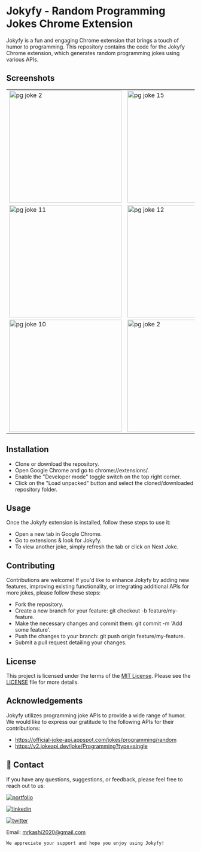 # Jokyfy - Random Programming Jokes Chrome Extension
Jokyfy is a fun and engaging Chrome extension that brings a touch of humor to programming. This repository contains the code for the Jokyfy Chrome extension, which generates random programming jokes using various APIs.

## Screenshots

|     |     |     |
| --- | --- | --- |
| <img width="300" alt="pg joke 2" src="https://github.com/KashifKhaan/Jokyfy_Chrome-Extension-Programming-Memes/assets/88695658/a0d96f90-7ba2-47bb-80a7-87d5d3e5cfb8"> | <img width="300" alt="pg joke 15" src="https://github.com/KashifKhaan/Jokyfy_Chrome-Extension-Programming-Memes/assets/88695658/9f4dc8d9-0b77-4813-8647-62d2b1338bdf"> | <img width="300" alt="pg joke 3" src="https://github.com/KashifKhaan/Jokyfy_Chrome-Extension-Programming-Memes/assets/88695658/6b587ddd-dcc6-4e7a-ae18-567e07bbcd54"> |
| <img width="300" alt="pg joke 11" src="https://github.com/KashifKhaan/Jokyfy_Chrome-Extension-Programming-Memes/assets/88695658/891e5b88-a621-4abe-bef5-c7eab13c381e"> | <img width="300" alt="pg joke 12" src="https://github.com/KashifKhaan/Jokyfy_Chrome-Extension-Programming-Memes/assets/88695658/d725e3e8-9e32-4ebf-8553-0f431e42e1cf"> | <img width="300" alt="pg joke 3" src="https://github.com/KashifKhaan/Jokyfy_Chrome-Extension-Programming-Memes/assets/88695658/9a201266-aef2-4b24-b631-0a7764273f4f"> |
| <img width="300" alt="pg joke 10" src="https://github.com/KashifKhaan/Jokyfy_Chrome-Extension-Programming-Memes/assets/88695658/eaf54544-0067-4c33-b091-26041b8f7ace"> | <img width="300" alt="pg joke 2" src="https://github.com/KashifKhaan/Jokyfy_Chrome-Extension-Programming-Memes/assets/88695658/434c8d8a-8137-4517-9a3c-d59a00272631"> |  |



## Installation
- Clone or download the repository.
- Open Google Chrome and go to chrome://extensions/.
- Enable the "Developer mode" toggle switch on the top right corner.
- Click on the "Load unpacked" button and select the cloned/downloaded repository folder.

## Usage
Once the Jokyfy extension is installed, follow these steps to use it:

- Open a new tab in Google Chrome.
- Go to extensions & look for Jokyfy.
- To view another joke, simply refresh the tab or click on Next Joke.


## Contributing
Contributions are welcome! If you'd like to enhance Jokyfy by adding new features, improving existing functionality, or integrating additional APIs for more jokes, please follow these steps:

- Fork the repository.
- Create a new branch for your feature: git checkout -b feature/my-feature.
- Make the necessary changes and commit them: git commit -m 'Add some feature'.
- Push the changes to your branch: git push origin feature/my-feature.
- Submit a pull request detailing your changes.

## License

This project is licensed under the terms of the [MIT License](LICENSE). Please see the [LICENSE](LICENSE) file for more details.

## Acknowledgements
Jokyfy utilizes programming joke APIs to provide a wide range of humor. We would like to express our gratitude to the following APIs for their contributions:

- https://official-joke-api.appspot.com/jokes/programming/random
- https://v2.jokeapi.dev/joke/Programming?type=single

## 🔗 Contact
If you have any questions, suggestions, or feedback, please feel free to reach out to us:

[![portfolio](https://img.shields.io/badge/my_portfolio-000?style=for-the-badge&logo=ko-fi&logoColor=white)](https://dribbble.com/Kashif420)

[![linkedin](https://img.shields.io/badge/linkedin-0A66C2?style=for-the-badge&logo=linkedin&logoColor=white)](https://www.linkedin.com/in/mr-kashif-442146214/)

[![twitter](https://img.shields.io/badge/twitter-1DA1F2?style=for-the-badge&logo=twitter&logoColor=white)](https://twitter.com/KaxhifKhan)

Email: mrkashi2020@gmail.com

`We appreciate your support and hope you enjoy using Jokyfy!`
